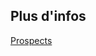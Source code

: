 ## Plus d'infos

<a class='see-also' href='prospects.html'><span class='title'>Prospects</span></a>

